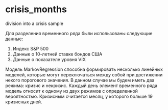 # crisis_months
division into a crisis sample

Для разделения временного ряда были использованы следующие данные:
1.	Индекс S&P 500
2.	Данные о 10-летней ставке бондов США
3.	Данные о показателе уровня VIX

Модель MarkovRegression способна формировать несколько линейных моделей, которые могут переключаться между собой при достижении некого порогового значения. В данном случае мы будем иметь два режима: кризис и некризис. 
Каждый день элемент временного ряда модель относит к одному из двух режимов с определенной вероятностью. Кризисным считается месяц, у которого больше 19 кризисных дней. 
